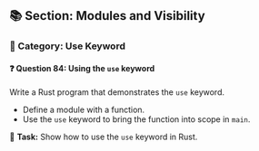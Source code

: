 ## 📚 Section: Modules and Visibility  
### 🔹 Category: Use Keyword  
#### ❓ Question 84: Using the `use` keyword

Write a Rust program that demonstrates the `use` keyword.

- Define a module with a function.
- Use the `use` keyword to bring the function into scope in `main`.

🔧 **Task:** Show how to use the `use` keyword in Rust.
